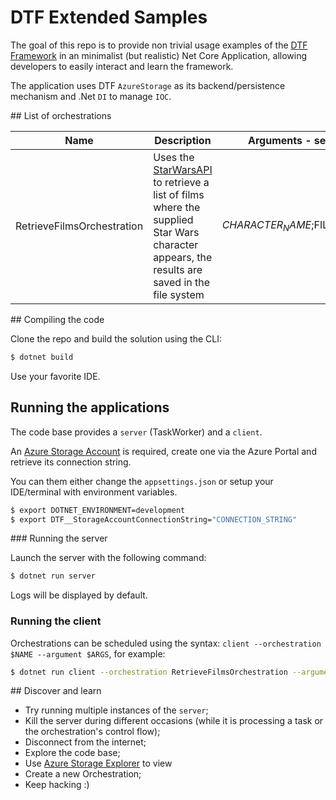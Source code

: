 # DTF Extended Samples

The goal of this repo is to provide non trivial usage examples of the [DTF Framework](https://github.com/Azure/durabletask) in an minimalist (but realistic) Net Core Application, allowing developers to easily interact and learn the framework.

The application uses DTF `AzureStorage` as its backend/persistence mechanism and .Net `DI` to manage `IOC`.

## List of orchestrations

| Name                       | Description | Arguments - separated by ; |
| -------------------------- | ----------- | ----------| 
| RetrieveFilmsOrchestration | Uses the [StarWarsAPI](https://swapi.dev/) to retrieve a list of films where the supplied Star Wars character appears, the results are saved in the file system | $CHARACTER_NAME;$FILE_NAME;$DELAY


## Compiling the code

Clone the repo and build the solution using the CLI:

```bash
$ dotnet build
```

Use your favorite IDE.

## Running the applications

The code base provides a `server` (TaskWorker) and a `client`.

An [Azure Storage Account](https://learn.microsoft.com/en-us/azure/storage/common/storage-account-overview) is required, create one via the Azure Portal and retrieve its connection string.

You can them either change the `appsettings.json` or setup your IDE/terminal with environment variables.

```bash
$ export DOTNET_ENVIRONMENT=development
$ export DTF__StorageAccountConnectionString="CONNECTION_STRING"
```

### Running the server

Launch the server with the following command:

```bash
$ dotnet run server
```

Logs will be displayed by default.

### Running the client

Orchestrations can be scheduled using the syntax: `client --orchestration $NAME --argument $ARGS`, for example:

```bash
$ dotnet run client --orchestration RetrieveFilmsOrchestration --argument "Luke;films-luke.json"
```

## Discover and learn

- Try running multiple instances of the `server`;
- Kill the server during different occasions (while it is processing a task or the orchestration's control flow);
- Disconnect from the internet;
- Explore the code base;
- Use [Azure Storage Explorer](https://azure.microsoft.com/en-gb/products/storage/storage-explorer/) to view
- Create a new Orchestration;
- Keep hacking :)

